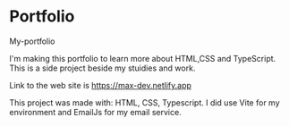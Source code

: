 # Portfolio
My-portfolio

I'm making this portfolio to learn more about HTML,CSS and TypeScript.
This is a side project beside my stuidies and work.

Link to the web site is https://max-dev.netlify.app

This project was made with: HTML, CSS, Typescript.
I did use Vite for my environment and EmailJs for my email service.
